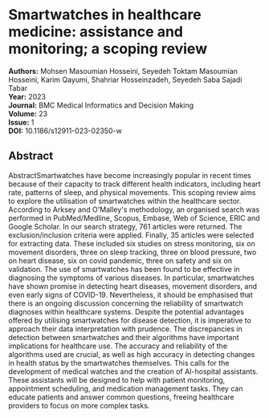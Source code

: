 # Smartwatches in healthcare medicine: assistance and monitoring; a scoping review

**Authors:** Mohsen Masoumian Hosseini, Seyedeh Toktam Masoumian Hosseini, Karim Qayumi, Shahriar Hosseinzadeh, Seyedeh Saba Sajadi Tabar  
**Year:** 2023  
**Journal:** BMC Medical Informatics and Decision Making  
**Volume:** 23  
**Issue:** 1  
**DOI:** 10.1186/s12911-023-02350-w  

## Abstract
AbstractSmartwatches have become increasingly popular in recent times because of their capacity to track different health indicators, including heart rate, patterns of sleep, and physical movements. This scoping review aims to explore the utilisation of smartwatches within the healthcare sector. According to Arksey and O'Malley's methodology, an organised search was performed in PubMed/Medline, Scopus, Embase, Web of Science, ERIC and Google Scholar. In our search strategy, 761 articles were returned. The exclusion/inclusion criteria were applied. Finally, 35 articles were selected for extracting data. These included six studies on stress monitoring, six on movement disorders, three on sleep tracking, three on blood pressure, two on heart disease, six on covid pandemic, three on safety and six on validation. The use of smartwatches has been found to be effective in diagnosing the symptoms of various diseases. In particular, smartwatches have shown promise in detecting heart diseases, movement disorders, and even early signs of COVID-19. Nevertheless, it should be emphasised that there is an ongoing discussion concerning the reliability of smartwatch diagnoses within healthcare systems. Despite the potential advantages offered by utilising smartwatches for disease detection, it is imperative to approach their data interpretation with prudence. The discrepancies in detection between smartwatches and their algorithms have important implications for healthcare use. The accuracy and reliability of the algorithms used are crucial, as well as high accuracy in detecting changes in health status by the smartwatches themselves. This calls for the development of medical watches and the creation of AI-hospital assistants. These assistants will be designed to help with patient monitoring, appointment scheduling, and medication management tasks. They can educate patients and answer common questions, freeing healthcare providers to focus on more complex tasks.

